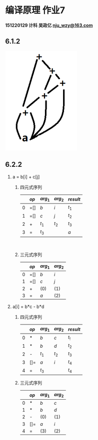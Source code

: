 # 编译原理 作业7

**151220129 计科 吴政亿 nju_wzy@163.com**

## 6.1.2

![](./6.1.2.png)

## 6.2.2

1. a = b[i] + c[j]

   1. 四元式序列

      |      | $op$ | $arg_1$ | $arg_2$ | $result$ |
      | ---- | ---- | ------- | ------- | -------- |
      | 0    | =[]  | $b$     | $i$     | $t_1$    |
      | 1    | =[]  | $c$     | $j$     | $t_2$    |
      | 2    | +    | $t_1$   | $t_2$   | $t_3$    |
      | 3    | =    | $t_3$   |         | $a$      |

      ​

   2. 三元式序列

      |      | $op$ | $arg_1$ | $arg_2$ |
      | ---- | ---- | ------- | ------- |
      | 0    | =[]  | $b$     | $i$     |
      | 1    | =[]  | $c$     | $j$     |
      | 2    | +    | (0)     | (1)     |
      | 3    | =    | $a$     | (2)     |

2. a[i] = b\*c - b\*d

   1. 四元式序列

      |      | $op$ | $arg_1$ | $arg_2$ | $result$ |
      | ---- | ---- | ------- | ------- | -------- |
      | 0    | *    | $b$     | $c$     | $t_!$    |
      | 1    | *    | $b$     | $d$     | $t_2$    |
      | 2    | -    | $t_1$   | $t_2$   | $t_3$    |
      | 3    | []=  | $a$     | $i$     | $t_4$    |
      | 4    | =    | $t_3$   |         | $t_4$    |

   2. 三元式序列

      |      | $op$ | $arg_1$ | $arg_2$ |
      | ---- | ---- | ------- | ------- |
      | 0    | *    | $b$     | $c$     |
      | 1    | *    | $b$     | $d$     |
      | 2    | -    | (0)     | (1)     |
      | 3    | []=  | $a$     | $i$     |
      | 4    | =    | (3)     | (2)     |

      ​